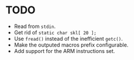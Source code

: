 
TODO
====

 * Read from `stdin`.
 * Get rid of `static char skl[ 20 ];`
 * Use `fread()` instead of the inefficient `getc()`.
 * Make the outputed macros prefix configurable.
 * Add support for the ARM instructions set.